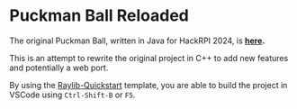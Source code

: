 # Puckman Ball Reloaded

The original Puckman Ball, written in Java for HackRPI 2024, is **[here](https://github.com/dwskcw/PuckmanBall).**

This is an attempt to rewrite the original project in C++ to add new features and potentially a web port.

By using the [Raylib-Quickstart](https://github.com/raylib-extras/raylib-quickstart) template, you are able to build the project in VSCode using ```Ctrl-Shift-B``` or ```F5```.
